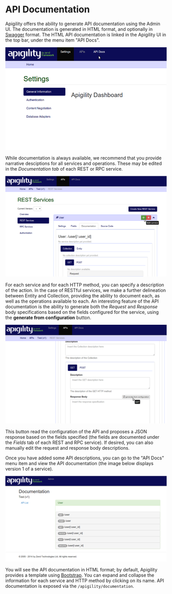 API Documentation
=================

Apigility offers the ability to generate API documentation using the Admin UI.  The documentation is
generated in HTML format, and optionally in [Swagger](https://helloreverb.com/developers/swagger)
format. The HTML API documentation is linked in the Apigility UI in the top bar, under the menu item
"API Docs".

![API Docs menu](/asset/apigility-documentation/img/api-doc-menu.png)

While documentation is always available, we recommend that you provide narrative desciptions for all
services and operations.  These may be edited in the *Documentation tab* of each REST or RPC
service.

![Documentation tab](/asset/apigility-documentation/img/api-doc-tab.png)

For each service and for each HTTP method, you can specify a description of the action.  In the case
of RESTful services, we make a further delineation between Entity and Collection, providing the
ability to document each, as well as the operations available to each. An interesting feature of the
API documentation is the ability to generate both the *Request* and *Response* body specifications
based on the fields configured for the service, using the **generate from configuration** button.

![Generate from configuration](/asset/apigility-documentation/img/api-doc-generate-from-config.png)

This button read the configuration of the API and proposes a JSON response based on the fields
specified (the fields are documented under the *Fields* tab of each REST and RPC service). If
desired, you can also manually edit the request and response body descriptions.

Once you have added some API descriptions, you can go to the "API Docs" menu item and view
the API documentation (the image below displays version 1 of a service).

![Documentation output](/asset/apigility-documentation/img/api-doc-html-output.png)

You will see the API documentation in HTML format; by default, Apigility provides a template using
[Bootstrap](http://getbootstrap.com/). You can expand and collapse the information for each service
and HTTP method by clicking on its name. API documentation is exposed via the
`/apigility/documentation`.

